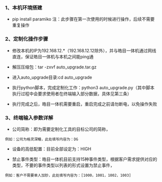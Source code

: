 
### 1、本机环境搭建

* pip install paramiko	注：此步骤在第一次使用的时候进行操作，后续不需要重复操作


### 2、定制化操作步骤


* 修改本机的IP为192.168.12.*（192.168.12.12除外），并与皓目一体机通过网线直连，保证皓目一体机与本机之间能ping通

* 解压压缩包：tar -zxvf auto_upgrade.tar.gz

* 进入auto_upgrade目录:cd auto_upgrade

* 执行python脚本，完成定制化工作：python3 auto_upgrade.py（其中脚本执行过程中会要求使用者在终端输入部分数据，具体见第三条）

* 执行完成之后，皓目一体机需要重启，重启完成之前请勿断电，以免操作失败


### 3、终端输入参数详解

* 公司简称：即为需要定制化工具的目标公司的简称，
```
例如：公司为格灵深瞳，此处填写内容为：DG
```

* 设备的高低配置：目前全部设定为：HIGH

* 禁止事件类型：皓目一体机目前支持15种事件类型，根据客户需求提供对应的类型，不要的事件类型以列表的形式设置为禁止事件，
```
例如：客户不需要单人加钞，此处填写内容为：[1000，1001，1002，1003]
```
